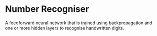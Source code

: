 # Number Recogniser
A feedforward neural network that is trained using backpropagation and one or more
hidden layers to recognise handwritten digits.
